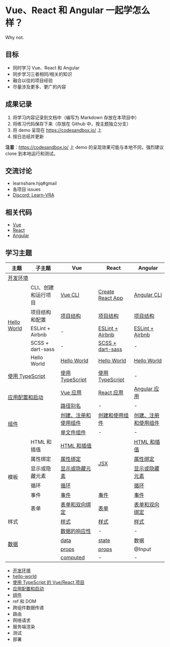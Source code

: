 # Vue、React 和 Angular 一起学怎么样？

Why not.

## 目标

+ 同时学习 Vue、React 和 Angular
+ 同步学习三者相同/相关的知识
+ 融合以往的项目经验
+ 尽量涉及更多、更广的内容

## 成果记录

1. 将学习内容记录到文档中（编写为 Markdown 存放在本项目中）
2. 将练习代码保存下来（存放在 Github 中，按主题独立分支）
3. 将 demo 呈现在 <https://codesandbox.io/> 上
4. 按日总结并更新

**注意**：<https://codesandbox.io/> 上 demo 的呈现效果可能与本地不同，强烈建议 clone 到本地运行和测试。

## 交流讨论

+ learnshare.hjq#gmail
+ 各项目 issues
+ [Discord: Learn-VRA](https://discord.gg/vzfFh54322)

## 相关代码

+ [Vue](https://github.com/LearnShare/vra-vue)
+ [React](https://github.com/LearnShare/vra-react)
+ [Angular](https://github.com/LearnShare/vra-angular)

## 学习主题

<table>
  <thead>
    <tr>
      <th>主题</th>
      <th>子主题</th>
      <th>Vue</th>
      <th>React</th>
      <th>Angular</th>
    </tr>
  </thead>
  <tbody>
    <tr>
      <td colspan="5">
        <a href="./topic/development-environment.md">开发环境</a>
      </td>
    </tr>
    <tr>
      <td rowspan="5">
        <a href="./topic/hello-world/readme.md">Hello World</a>
      </td>
      <td>CLI、创建和运行项目</td>
      <td>
        <a href="./topic/hello-world/vue/vue-cli.md">Vue CLI</a>
      </td>
      <td>
        <a href="./topic/hello-world/react/create-react-app.md">Create React App</a>
      </td>
      <td>
        <a href="./topic/hello-world/angular/angular-cli.md">Angular CLI</a>
      </td>
    </tr>
    <tr>
      <td>项目结构和配置</td>
      <td>
        <a href="./topic/hello-world/vue/vra-vue.md">项目结构</a>
      </td>
      <td>
        <a href="./topic/hello-world/react/vra-react.md">项目结构</a>
      </td>
      <td>
        <a href="./topic/hello-world/angular/vra-angular.md">项目结构</a>
      </td>
    </tr>
    <tr>
      <td>ESLint + Airbnb</td>
      <td>-</td>
      <td>
        <a href="./topic/hello-world/react/vra-react-eslint.md">ESLint + Airbnb</a>
      </td>
      <td>
        <a href="./topic/hello-world/angular/vra-angular-eslint.md">ESLint + Airbnb</a>
      </td>
    </tr>
    <tr>
      <td>SCSS + dart-sass</td>
      <td>-</td>
      <td>
        <a href="./topic/hello-world/react/vra-react-scss.md">SCSS + dart-sass</a>
      </td>
      <td>-</td>
    </tr>
    <tr>
      <td>Hello World</td>
      <td>
        <a href="./topic/hello-world/vue/vue-hello-world.md">Hello World</a>
      </td>
      <td>
        <a href="./topic/hello-world/react/react-hello-world.md">Hello World</a>
      </td>
      <td>
        <a href="./topic/hello-world/angular/angular-hello-world.md">Hello World</a>
      </td>
    </tr>
    <tr>
      <td colspan="2">
        <a href="./topic/typescript/readme.md">使用 TypeScript</a>
      </td>
      <td>
        <a href="./topic/typescript/vue.md">使用 TypeScript</a>
      </td>
      <td>
        <a href="./topic/typescript/react.md">使用 TypeScript</a>
      </td>
      <td>-</td>
    </tr>
    <tr>
      <td colspan="2" rowspan="2">
        <a href="./topic/app/readme.md">应用配置和启动</a>
      </td>
      <td>
        <a href="./topic/app/vue/vue-app.md">Vue 应用</a>
      </td>
      <td>
        <a href="./topic/app/react/react-app.md">React 应用</a>
      </td>
      <td>
        <a href="./topic/app/angular/angular-app.md">Angular 应用</a>
      </td>
    </tr>
    <tr>
      <td>
        <a href="./topic/app/vue/vue-path.md">路径别名</a>
      </td>
      <td>-</td>
      <td>-</td>
    </tr>
    <tr>
      <td colspan="2" rowspan="2">
        <a href="./topic/component/readme.md">组件</a>
      </td>
      <td>
        <a href="./topic/component/vue/component.md">创建、注册和使用组件</a>
      </td>
      <td>
        <a href="./topic/component/react/component.md">创建和使用组件</a>
      </td>
      <td>
        <a href="./topic/component/react/angular.md">创建、注册和使用组件</a>
      </td>
    </tr>
    <tr>
      <td>
        <a href="./topic/component/vue/sfc.md">单文件组件</a>
      </td>
      <td>-</td>
      <td>-</td>
    </tr>
    <tr>
      <td rowspan="6">模板</td>
      <td>HTML 和插值</td>
      <td>
        <a href="./topic/component/vue/template/html.md">HTML 和插值</a>
      </td>
      <td rowspan="4">
        <a href="./topic/component/react/jsx.md">JSX</a>
      </td>
      <td>
        <a href="./topic/component/angular/template/html.md">HTML 和插值</a>
      </td>
    </tr>
    <tr>
      <td>属性绑定</td>
      <td>
        <a href="./topic/component/vue/template/bind.md">属性绑定</a>
      </td>
      <td>
        <a href="./topic/component/angular/template/bind.md">属性绑定</a>
      </td>
    </tr>
    <tr>
      <td>显示或隐藏元素</td>
      <td>
        <a href="./topic/component/vue/template/show-if-else.md">显示或隐藏元素</a>
      </td>
      <td>
        <a href="./topic/component/angular/template/if-switch.md">显示或隐藏元素</a>
      </td>
    </tr>
    <tr>
      <td>循环</td>
      <td>
        <a href="./topic/component/vue/template/for.md">循环</a>
      </td>
      <td>
        <a href="./topic/component/angular/template/for.md">循环</a>
      </td>
    </tr>
    <tr>
      <td>事件</td>
      <td>
        <a href="./topic/component/vue/template/event.md">事件</a>
      </td>
      <td>
        <a href="./topic/component/react/event.md">事件</a>
      </td>
      <td>
        <a href="./topic/component/angular/template/event.md">事件</a>
      </td>
    </tr>
    <tr>
      <td>表单</td>
      <td>
        <a href="./topic/component/vue/template/form.md">表单和双向绑定</a>
      </td>
      <td>
        <a href="./topic/component/react/form.md">表单</a>
      </td>
      <td>
        <a href="./topic/component/angular/template/form.md">表单和双向绑定</a>
      </td>
    </tr>
    <tr>
      <td colspan="2">样式</td>
      <td>
        <a href="./topic/component/vue/style.md">样式</a>
      </td>
      <td>
        <a href="./topic/component/react/style.md">样式</a>
      </td>
      <td>
        <a href="./topic/component/angular/style.md">样式</a>
      </td>
    </tr>
    <tr>
      <td colspan="2" rowspan="4">
        <a href="./topic/component/data.md">数据</a>
      </td>
      <td>
        <a href="./topic/component/vue/data/reactivity.md">数据的响应性</a>
      </td>
      <td>-</td>
      <td>-</td>
    </tr>
    <tr>
      <td>
        <a href="./topic/component/vue/data/data.md">data</a>
      </td>
      <td>
        <a href="./topic/component/react/state.md">state</a>
      </td>
      <td>
        <span>数据</span>
      </td>
    </tr>
    <tr>
      <td>
        <a href="./topic/component/vue/data/props.md">props</a>
      </td>
      <td>
        <a href="./topic/component/react/props.md">props</a>
      </td>
      <td>
        <span>@Input</span>
      </td>
    </tr>
    <tr>
      <td>
        <a href="./topic/component/vue/data/computed.md">computed</a>
      </td>
      <td>-</td>
      <td>-</td>
    </tr>
  </tbody>
</table>

+ [开发环境](./topic/development-environment.md)
+ [hello-world](./topic/hello-world/readme.md)
+ [使用 TypeScript 的 Vue/React 项目](./topic/typescript/readme.md)
+ [应用配置和启动](./topic/app/readme.md)
+ [组件](./topic/component/readme.md)
+ ref 和 DOM
+ 跨组件数据传递
+ 路由
+ 网络请求
+ 服务端渲染
+ 测试
+ 部署

